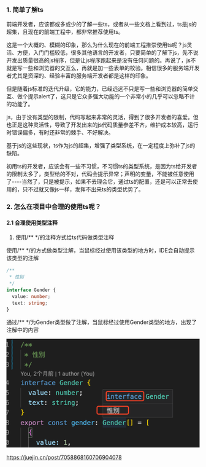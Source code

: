### 1. 简单了解ts

前端开发者，应该都或多或少的了解一些ts，或者从一些文档上看到过，ts是js的超集，且现在的前端工程中，都非常推荐使用ts。

这是一个大概的、模糊的印象，那么为什么现在的前端工程推崇使用ts呢？js灵活、方便，入门门槛较低，很多其他语言的开发者，只要简单的了解下js，先不说开发出质量很高的js程序，但是让js程序跑起来是没有任何问题的。再说了，js不就是写一些和浏览器的交互么，再就是加一些表单的校验。相信很多的服务端开发者尤其是资深的、经验丰富的服务端开发者都是这样的印象。

但是随着js标准的迭代升级，它的能力，已经远远不只是写一些和浏览器的简单交互、做个提示alert了，这只是它众多强大功能的一个非常小的几乎可以忽略不计的功能了。

js，由于没有类型的限制，代码写起来非常的灵活，得到了很多开发者的喜爱。但也正是这种灵活性，导致了开发出来的js代码质量参差不齐，维护成本较高，运行时错误偏多，有时还非常的棘手、不好解决。

基于js的这些现状，ts作为js的超集，增强了类型系统，在一定程度上弥补了js的缺陷。

初用ts的开发者，应该会有一些不习惯，不习惯ts的类型系统，是因为ts给开发者的限制太多了，类型给的不对，代码会提示异常；声明的变量，不能被任意使用了----当然了，只是被提示，如果不去理会它，通过ts的配置，还是可以正常去使用的，只不过就又像js一样，发挥不出来ts的类型优势了。


### 2. 怎么在项目中合理的使用ts呢？

#### 2.1 合理使用类型注释

1. 使用/** */的注释方式给ts代码做类型注释

使用/** */的方式做类型注解，当鼠标经过使用该类型的地方时，IDE会自动提示该类型的注解

```ts
/**
 * 性别
 */
interface Gender {
  value: number;
  text: string;
}
```

通过/** */为Gender类型做了注解，当鼠标经过使用Gender类型的地方，出现了注解中的内容

![通过/** */为Gender类型做了注解，当鼠标经过使用Gender类型的地方，出现了注解中的内容](./images/i34.png)

https://juejin.cn/post/7058868160706904078